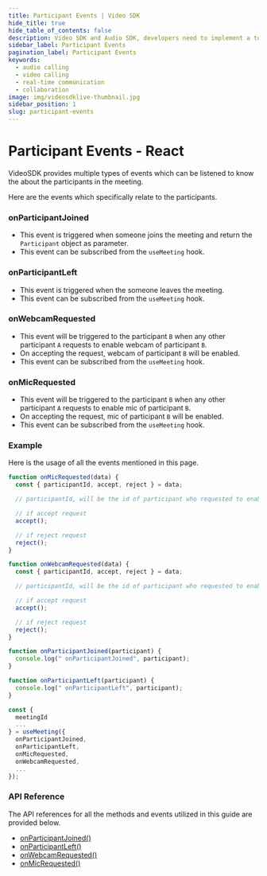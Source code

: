 ```yaml
---
title: Participant Events | Video SDK
hide_title: true
hide_table_of_contents: false
description: Video SDK and Audio SDK, developers need to implement a token server. This requires efforts on both the front-end and backend.
sidebar_label: Participant Events
pagination_label: Participant Events
keywords:
  - audio calling
  - video calling
  - real-time communication
  - collaboration
image: img/videosdklive-thumbnail.jpg
sidebar_position: 1
slug: participant-events
---
```


# Participant Events - React

VideoSDK provides multiple types of events which can be listened to know the about the participants in the meeting.

Here are the events which specifically relate to the participants.

### onParticipantJoined

- This event is triggered when someone joins the meeting and return the `Participant` object as parameter.
- This event can be subscribed from the `useMeeting` hook.

### onParticipantLeft

- This event is triggered when the someone leaves the meeting.
- This event can be subscribed from the `useMeeting` hook.

### onWebcamRequested

- This event will be triggered to the participant `B` when any other participant `A` requests to enable webcam of participant `B`.
- On accepting the request, webcam of participant `B` will be enabled.
- This event can be subscribed from the `useMeeting` hook.

### onMicRequested

- This event will be triggered to the participant `B` when any other participant `A` requests to enable mic of participant `B`.
- On accepting the request, mic of participant `B` will be enabled.
- This event can be subscribed from the `useMeeting` hook.

### Example

Here is the usage of all the events mentioned in this page.

```js
function onMicRequested(data) {
  const { participantId, accept, reject } = data;

  // participantId, will be the id of participant who requested to enable mic

  // if accept request
  accept();

  // if reject request
  reject();
}

function onWebcamRequested(data) {
  const { participantId, accept, reject } = data;

  // participantId, will be the id of participant who requested to enable webcam

  // if accept request
  accept();

  // if reject request
  reject();
}

function onParticipantJoined(participant) {
  console.log(" onParticipantJoined", participant);
}

function onParticipantLeft(participant) {
  console.log(" onParticipantLeft", participant);
}

const {
  meetingId
  ...
} = useMeeting({
  onParticipantJoined,
  onParticipantLeft,
  onMicRequested,
  onWebcamRequested,
  ...
});
```

### API Reference

The API references for all the methods and events utilized in this guide are provided below.

- [onParticipantJoined()](/react/api/sdk-reference/use-meeting/events#onparticipantjoined)
- [onParticipantLeft()](/react/api/sdk-reference/use-meeting/events#onparticipantleft)
- [onWebcamRequested()](/react/api/sdk-reference/use-meeting/events#onwebcamrequested)
- [onMicRequested()](/react/api/sdk-reference/use-meeting/events#onmicrequested)
